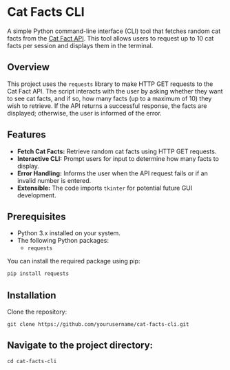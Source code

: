 # Cat Facts CLI

A simple Python command-line interface (CLI) tool that fetches random cat facts from the [Cat Fact API](https://catfact.ninja/fact). This tool allows users to request up to 10 cat facts per session and displays them in the terminal.

## Overview

This project uses the `requests` library to make HTTP GET requests to the Cat Fact API. The script interacts with the user by asking whether they want to see cat facts, and if so, how many facts (up to a maximum of 10) they wish to retrieve. If the API returns a successful response, the facts are displayed; otherwise, the user is informed of the error.

## Features

- **Fetch Cat Facts:** Retrieve random cat facts using HTTP GET requests.
- **Interactive CLI:** Prompt users for input to determine how many facts to display.
- **Error Handling:** Informs the user when the API request fails or if an invalid number is entered.
- **Extensible:** The code imports `tkinter` for potential future GUI development.

## Prerequisites

- Python 3.x installed on your system.
- The following Python packages:
  - `requests`

You can install the required package using pip:

```bash
pip install requests
```
## Installation
Clone the repository:
```
git clone https://github.com/yourusername/cat-facts-cli.git
```
## Navigate to the project directory:
```
cd cat-facts-cli
```

